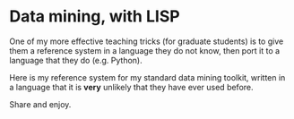 # Data mining, with LISP

One of my more effective teaching tricks 
(for graduate students) is to give them a reference system in 
a language they do not know, then port it to a language that they do (e.g. Python).

Here is my reference system for my standard data mining toolkit, written in a language
that it is **very** unlikely that they have ever used before.

Share and enjoy.

